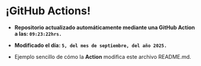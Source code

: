 # ¡GitHub Actions!
* **Repositorio actualizado automáticamente mediante una GitHub Action a las: `09:23:22hrs.`**
* **Modificado el día: `5, del mes de septiembre, del año 2025.`**

* Ejemplo sencillo de cómo la **Action** modifica este archivo README.md.
